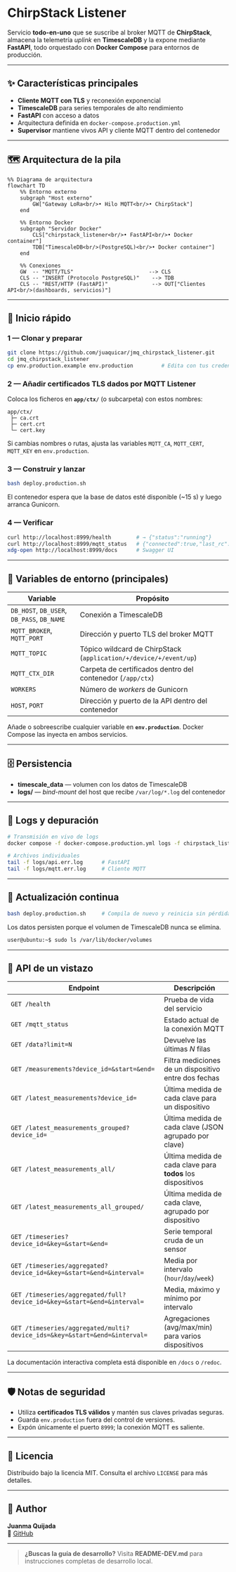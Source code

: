 # ChirpStack Listener

Servicio **todo-en-uno** que se suscribe al broker MQTT de **ChirpStack**, almacena la telemetría *uplink* en **TimescaleDB** y la expone mediante **FastAPI**, todo orquestado con **Docker Compose** para entornos de producción.

---

## ✨ Características principales
* **Cliente MQTT con TLS** y reconexión exponencial  
* **TimescaleDB** para series temporales de alto rendimiento  
* **FastAPI** con acceso a datos
* Arquitectura definida en `docker-compose.production.yml`  
* **Supervisor** mantiene vivos API y cliente MQTT dentro del contenedor  

---

## 🗺️ Arquitectura de la pila

```mermaid
%% Diagrama de arquitectura
flowchart TD
    %% Entorno externo
    subgraph "Host externo"
        GW["Gateway LoRa<br/>• Hilo MQTT<br/>• ChirpStack"]
    end

    %% Entorno Docker
    subgraph "Servidor Docker"
        CLS["chirpstack_listener<br/>• FastAPI<br/>• Docker container"]
        TDB["TimescaleDB<br/>(PostgreSQL)<br/>• Docker container"]
    end

    %% Conexiones
    GW  -- "MQTT/TLS"                        --> CLS
    CLS -- "INSERT (Protocolo PostgreSQL)"    --> TDB
    CLS -- "REST/HTTP (FastAPI)"              --> OUT["Clientes API<br/>(dashboards, servicios)"]
```

---

## 🚀 Inicio rápido

### 1 — Clonar y preparar
```bash
git clone https://github.com/juaquicar/jmq_chirpstack_listener.git
cd jmq_chirpstack_listener
cp env.production.example env.production         # Edita con tus credenciales
````

### 2 — Añadir certificados TLS dados por MQTT Listener

Coloca los ficheros en **`app/ctx/`** (o subcarpeta) con estos nombres:

```
app/ctx/
 ├─ ca.crt
 ├─ cert.crt
 └─ cert.key
```

Si cambias nombres o rutas, ajusta las variables `MQTT_CA`, `MQTT_CERT`, `MQTT_KEY` en `env.production`.

### 3 — Construir y lanzar

```bash
bash deploy.production.sh
```

El contenedor espera que la base de datos esté disponible (\~15 s) y luego arranca Gunicorn.

### 4 — Verificar

```bash
curl http://localhost:8999/health        # → {"status":"running"}
curl http://localhost:8999/mqtt_status   # {"connected":true,"last_rc":0,"last_ts":1746781843.7938542}
xdg-open http://localhost:8999/docs      # Swagger UI
```

---

## 🔧 Variables de entorno (principales)

| Variable                                   | Propósito                                                         |
| ------------------------------------------ | ----------------------------------------------------------------- |
| `DB_HOST`, `DB_USER`, `DB_PASS`, `DB_NAME` | Conexión a TimescaleDB                                            |
| `MQTT_BROKER`, `MQTT_PORT`                 | Dirección y puerto TLS del broker MQTT                            |
| `MQTT_TOPIC`                               | Tópico wildcard de ChirpStack (`application/+/device/+/event/up`) |
| `MQTT_CTX_DIR`                             | Carpeta de certificados dentro del contenedor (`/app/ctx`)        |
| `WORKERS`                                  | Número de *workers* de Gunicorn                                   |
| `HOST`, `PORT`                             | Dirección y puerto de la API dentro del contenedor                |

Añade o sobreescribe cualquier variable en **`env.production`**. Docker Compose las inyecta en ambos servicios.

---

## 🗄️ Persistencia

* **timescale\_data** — volumen con los datos de TimescaleDB
* **logs/** — *bind-mount* del host que recibe `/var/log/*.log` del contenedor

---

## 📜 Logs y depuración

```bash
# Transmisión en vivo de logs
docker compose -f docker-compose.production.yml logs -f chirpstack_listener_app

# Archivos individuales
tail -f logs/api.err.log      # FastAPI
tail -f logs/mqtt.err.log     # Cliente MQTT
```

---

## 🔁 Actualización continua

```bash
bash deploy.production.sh     # Compila de nuevo y reinicia sin pérdida de datos
```

Los datos persisten porque el volumen de TimescaleDB nunca se elimina.

```bash
user@ubuntu:~$ sudo ls /var/lib/docker/volumes
```

---

## 🧰 API de un vistazo

| Endpoint                                                                  | Descripción                                                 |
| ------------------------------------------------------------------------- | ----------------------------------------------------------- |
| `GET /health`                                                             | Prueba de vida del servicio                                 |
| `GET /mqtt_status`                                                        | Estado actual de la conexión MQTT                           |
| `GET /data?limit=N`                                                       | Devuelve las últimas *N* filas                              |
| `GET /measurements?device_id=&start=&end=`                                | Filtra mediciones de un dispositivo entre dos fechas        |
| `GET /latest_measurements?device_id=`                                     | Última medida de cada clave para un dispositivo             |
| `GET /latest_measurements_grouped?device_id=`                             | Última medida de cada clave (JSON agrupado por clave)       |
| `GET /latest_measurements_all/`                                           | Última medida de cada clave para **todos** los dispositivos |
| `GET /latest_measurements_all_grouped/`                                   | Última medida de cada clave, agrupado por dispositivo       |
| `GET /timeseries?device_id=&key=&start=&end=`                             | Serie temporal cruda de un sensor                           |
| `GET /timeseries/aggregated?device_id=&key=&start=&end=&interval=`        | Media por intervalo (`hour`/`day`/`week`)                   |
| `GET /timeseries/aggregated/full?device_id=&key=&start=&end=&interval=`   | Media, máximo y mínimo por intervalo                        |
| `GET /timeseries/aggregated/multi?device_ids=&key=&start=&end=&interval=` | Agregaciones (avg/max/min) para varios dispositivos         |


La documentación interactiva completa está disponible en `/docs` o `/redoc`.

---

## 🛡️ Notas de seguridad

* Utiliza **certificados TLS válidos** y mantén sus claves privadas seguras.
* Guarda `env.production` fuera del control de versiones.
* Expón únicamente el puerto `8999`; la conexión MQTT es saliente.

---

## 📄 Licencia

Distribuido bajo la licencia MIT. Consulta el archivo `LICENSE` para más detalles.

---

## 👤 Author

**Juanma Quijada**  
🔗 [GitHub](https://github.com/juaquicar)

---

> **¿Buscas la guía de desarrollo?**
> Visita **README-DEV.md** para instrucciones completas de desarrollo local.


